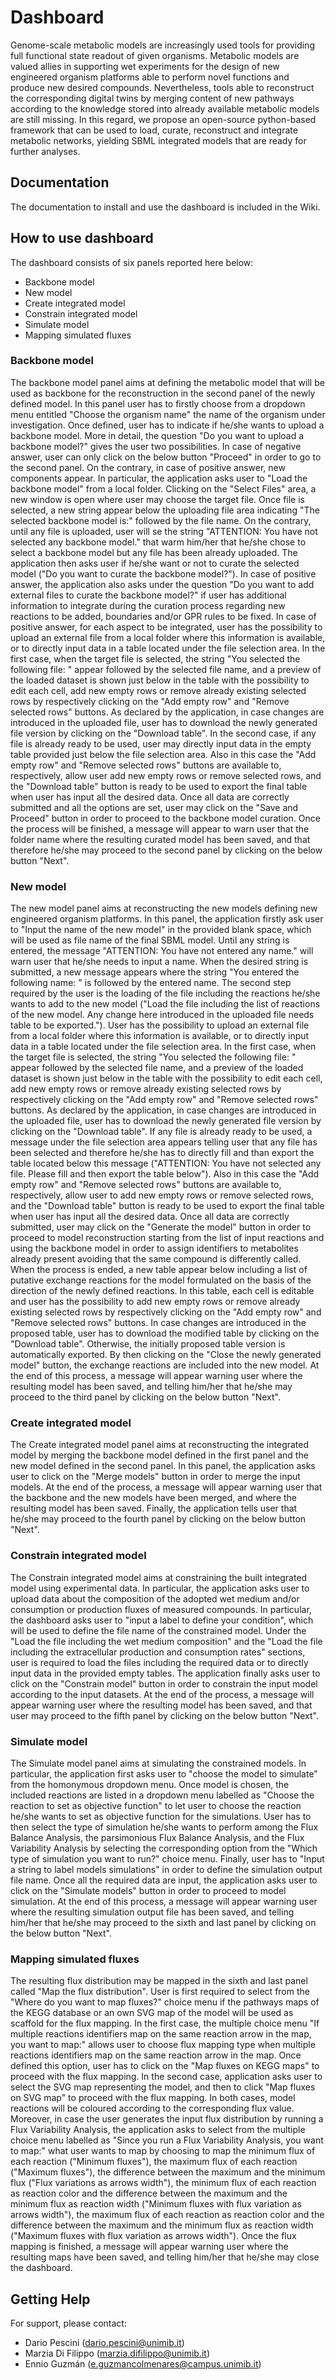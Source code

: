 # Dashboard

Genome-scale metabolic models are increasingly used tools for providing full functional state readout of given organisms. Metabolic models are valued allies in supporting wet experiments for the design of new engineered organism platforms able to perform novel functions and produce new desired compounds. Nevertheless, tools able to reconstruct the corresponding digital twins by merging content of new pathways according to the knowledge stored into already available metabolic models are still missing. In this regard, we propose an open-source python-based framework that can be used to load, curate, reconstruct and integrate metabolic networks, yielding SBML integrated models that are ready for further analyses.

## Documentation
The documentation to install and use the dashboard is included in the Wiki.

## How to use dashboard
The dashboard consists of six panels reported here below:
* Backbone model
* New model
* Create integrated model
* Constrain integrated model
* Simulate model
* Mapping simulated fluxes

### Backbone model
The backbone model panel aims at defining the metabolic model that will be used as backbone for the reconstruction in the second panel of the newly defined model.
In this panel user has to firstly choose from a dropdown menu entitled "Choose the organism name" the name of the organism under investigation. Once defined, user has to indicate if he/she wants to upload a backbone model. More in detail, the question "Do you want to upload a backbone model?" gives the user two possibilities. In case of negative answer, user can only click on the below button "Proceed" in order to go to the second panel. On the contrary, in case of positive answer, new components appear. In particular, the application asks user to "Load the backbone model" from a local folder. Clicking on the "Select Files" area, a new window is open where user may choose the target file. Once file is selected, a new string appear below the uploading file area indicating "The selected backbone model is:" followed by the file name. On the contrary, until any file is uploaded, user will se the string "ATTENTION: You have not selected any backbone model." that warm him/her that he/she chose to select a backbone model but any file has been already uploaded.
The application then asks user if he/she want or not to curate the selected model ("Do you want to curate the backbone model?"). In case of positive answer, the application also asks under the question "Do you want to add external files to curate the backbone model?" if user has additional information to integrate during the curation process regarding new reactions to be added, boundaries and/or GPR rules to be fixed. In case of positive answer, for each aspect to be integrated, user has the possibility to upload an external file from a local folder where this information is available, or to directly input data in a table located under the file selection area. In the first case, when the target file is selected, the string "You selected the following file: " appear followed by the selected file name, and a preview of the loaded dataset is shown just below in the table with the possibility to edit each cell, add new empty rows or remove already existing selected rows by respectively clicking on the "Add empty row" and "Remove selected rows" buttons. As declared by the application, in case changes are introduced in the uploaded file, user has to download the newly generated file version by clicking on the "Download table". In the second case, if any file is already ready to be used, user may directly input data in the empty table provided just below the file selection area. Also in this case the "Add empty row" and "Remove selected rows" buttons are available to, respectively, allow user add new empty rows or remove selected rows, and the "Download table" button is ready to be used to export the final table when user has input all the desired data.
Once all data are correctly submitted and all the options are set, user may click on the "Save and Proceed" button in order to proceed to the backbone model curation. Once the process will be finished, a message will appear to warn user that the folder name where the resulting curated model has been saved, and that therefore he/she may proceed to the second panel by clicking on the below button "Next".

### New model
The new model panel aims at reconstructing the new models defining new engineered organism platforms.
In this panel, the application firstly ask user to "Input the name of the new model" in the provided blank space, which will be used as file name of the final SBML model. Until any string is entered, the message "ATTENTION: You have not entered any name." will warn user that he/she needs to input a name. When the desired string is submitted, a new message appears where the string "You entered the following name: " is followed by the entered name.
The second step required by the user is the loading of the file including the reactions he/she wants to add to the new model ("Load the file including the list of reactions of the new model. Any change here introduced in the uploaded file needs table to be exported."). User has the possibility to upload an external file from a local folder where this information is available, or to directly input data in a table located under the file selection area. In the first case, when the target file is selected, the string "You selected the following file: " appear followed by the selected file name, and a preview of the loaded dataset is shown just below in the table with the possibility to edit each cell, add new empty rows or remove already existing selected rows by respectively clicking on the "Add empty row" and "Remove selected rows" buttons. As declared by the application, in case changes are introduced in the uploaded file, user has to download the newly generated file version by clicking on the "Download table". If any file is already ready to be used, a message under the file selection area appears telling user that any file has been selected and therefore he/she has to directly fill and than export the table located below this message ("ATTENTION: You have not selected any file. Please fill and then export the table below"). Also in this case the "Add empty row" and "Remove selected rows" buttons are available to, respectively, allow user to add new empty rows or remove selected rows, and the "Download table" button is ready to be used to export the final table when user has input all the desired data.
Once all data are correctly submitted, user may click on the "Generate the model" button in order to proceed to model reconstruction starting from the list of input reactions and using the backbone model in order to assign identifiers to metabolites already present avoiding that the same compound is differently called. When the process is ended, a new table appear below including a list of putative exchange reactions for the model formulated on the basis of the direction of the newly defined reactions. In this table, each cell is editable and user has the possibility to add new empty rows or remove already existing selected rows by respectively clicking on the "Add empty row" and "Remove selected rows" buttons. In case changes are introduced in the proposed table, user has to download the modified table by clicking on the "Download table". Otherwise, the initially proposed table version is automatically exported.
By then clicking on the "Close the newly generated model" button, the exchange reactions are included into the new model. At the end of this process, a message will appear warning user where the resulting model has been saved, and telling him/her that he/she may proceed to the third panel by clicking on the below button "Next".

### Create integrated model
The Create integrated model panel aims at reconstructing the integrated model by merging the backbone model defined in the first panel and the new model defined in the second panel. In this panel, the application asks user to click on the "Merge models" button in order to merge the input models. At the end of the process, a message will appear warning user that the backbone and the new models have been merged, and where the resulting model has been saved. Finally, the application tells user that he/she may proceed to the fourth panel by clicking on the below button "Next".

### Constrain integrated model
The Constrain integrated model aims at constraining the built integrated model using experimental data. In particular, the application asks user to upload data about the composition of the adopted wet medium and/or consumption or production fluxes of measured compounds. In particular, the dashboard asks user to "input a label to define your condition", which will be used to define the file name of the constrained model. Under the "Load the file including the wet medium composition" and the "Load the file including the extracellular production and consumption rates" sections, user is required to load the files including the required data or to directly input data in the provided empty tables. The application finally asks user to click on the "Constrain model" button in order to constrain the input model according to the input datasets. At the end of the process, a message will appear warning user where the resulting model has been saved, and that user may proceed to the fifth panel by clicking on the below button "Next".

### Simulate model
The Simulate model panel aims at simulating the constrained models. In particular, the application first asks user to "choose the model to simulate" from the homonymous dropdown menu. Once model is chosen, the included reactions are listed in a dropdown menu labelled as "Choose the reaction to set as objective function" to let user to choose the reaction he/she wants to set as objective function for the simulations. User has to then select the type of simulation he/she wants to perform among the Flux Balance Analysis, the parsimonious Flux Balance Analysis, and the Flux Variability Analysis by selecting the corresponding option from the "Which type of simulation you want to run?" choice menu. Finally, user has to "Input a string to label models simulations" in order to define the simulation output file name. Once all the required data are input, the application asks user to click on the "Simulate models" button in order to proceed to model simulation. At the end of this process, a message will appear warning user where the resulting simulation output file has been saved, and telling him/her that he/she may proceed to the sixth and last panel by clicking on the below button "Next".

### Mapping simulated fluxes
The resulting flux distribution may be mapped in the sixth and last panel called "Map the flux distribution". User is first required to select from the "Where do you want to map fluxes?" choice menu if the pathways maps of the KEGG database or an own SVG map of the model will be used as scaffold for the flux mapping. In the first case, the multiple choice menu "If multiple reactions identifiers map on the same reaction arrow in the map, you want to map:" allows user to choose flux mapping type when multiple reactions identifiers map on the same reaction arrow in the map. Once defined this option, user has to click on the "Map fluxes on KEGG maps" to proceed with the flux mapping. In the second case, application asks user to select the SVG map representing the model, and then to click "Map fluxes on SVG map" to proceed with the flux mapping. In both cases, model reactions will be coloured according to the corresponding flux value. Moreover, in case the user generates the input flux distribution by running a Flux Variability Analysis, the application asks to select from the multiple choice menu labelled as "Since you run a Flux Variability Analysis, you want to map:" what user wants to map by choosing to map the minimum flux of each reaction ("Minimum fluxes"), the maximum flux of each reaction ("Maximum fluxes"), the difference between the maximum and the minimum flux ("Flux variations as arrows width"), the minimum flux of each reaction as reaction color and the difference between the maximum and the minimum flux as reaction width ("Minimum fluxes with flux variation as arrows width"), the maximum flux of each reaction as reaction color and the difference between the maximum and the minimum flux as reaction width   ("Maximum fluxes with flux variation as arrows width"). Once the flux mapping is finished, a message will appear warning user where the resulting maps have been saved, and telling him/her that he/she may close the dashboard.

## Getting Help
For support, please contact:
* Dario Pescini (dario.pescini@unimib.it)
* Marzia Di Filippo (marzia.difilippo@unimib.it)
* Ennio Guzmán (e.guzmancolmenares@campus.unimib.it)

